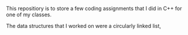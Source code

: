 This repositiory is to store a few coding assignments that I did in C++ for one of my classes.

The data structures that I worked on were a circularly linked list,
